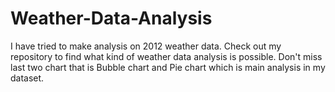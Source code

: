 # Weather-Data-Analysis
I have tried to make analysis on 2012 weather data. Check out my repository to find what kind of weather data analysis is possible. Don't miss last two chart that is Bubble chart and Pie chart which is main analysis in my dataset.
